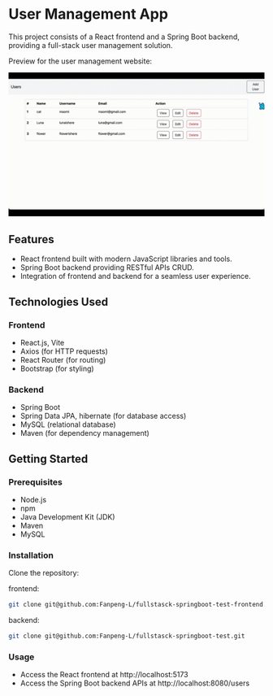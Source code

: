 # User Management App

This project consists of a React frontend and a Spring Boot backend, providing a full-stack user management solution.

Preview for the user management website:

<img src="./src/assets/preview.gif" width=700>

## Features

- React frontend built with modern JavaScript libraries and tools.
- Spring Boot backend providing RESTful APIs CRUD.
- Integration of frontend and backend for a seamless user experience.

## Technologies Used

### Frontend

- React.js, Vite
- Axios (for HTTP requests)
- React Router (for routing)
- Bootstrap (for styling)

### Backend

- Spring Boot
- Spring Data JPA, hibernate (for database access)
- MySQL (relational database)
- Maven (for dependency management)

## Getting Started

### Prerequisites

- Node.js
- npm
- Java Development Kit (JDK)
- Maven
- MySQL

### Installation

Clone the repository:

frontend:

```bash
git clone git@github.com:Fanpeng-L/fullstasck-springboot-test-frontend.git
```

backend:

```bash
git clone git@github.com:Fanpeng-L/fullstasck-springboot-test.git
```

### Usage

- Access the React frontend at http://localhost:5173
- Access the Spring Boot backend APIs at http://localhost:8080/users
